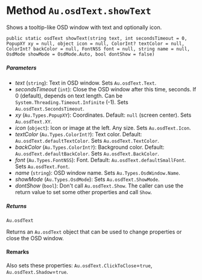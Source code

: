 # Method `Au.osdText.showText`

Shows a tooltip-like OSD window with text and optionally icon.

```
public static osdText showText(string text, int secondsTimeout = 0, PopupXY xy = null, object icon = null, ColorInt? textColor = null, ColorInt? backColor = null, FontNSS font = null, string name = null, OsdMode showMode = OsdMode.Auto, bool dontShow = false)
```

##### Parameters

- *text*  (`string`):
    Text in OSD window.
Sets `Au.osdText.Text`.
- *secondsTimeout*  (`int`):
    Close the OSD window after this time, seconds. If 0 (default), depends on text length. Can be `System.Threading.Timeout.Infinite` (-1). Sets `Au.osdText.SecondsTimeout`.
- *xy*  (`Au.Types.PopupXY`):
    Coordinates. Default: `null` (screen center). Sets `Au.osdText.XY`.
- *icon*  (`object`):
    Icon or image at the left. Any size. Sets `Au.osdText.Icon`.
- *textColor*  (`Au.Types.ColorInt?`):
    Text color. Default: `Au.osdText.defaultTextColor`. Sets `Au.osdText.TextColor`.
- *backColor*  (`Au.Types.ColorInt?`):
    Background color. Default: `Au.osdText.defaultBackColor`. Sets `Au.osdText.BackColor`.
- *font*  (`Au.Types.FontNSS`):
    Font. Default: `Au.osdText.defaultSmallFont`. Sets `Au.osdText.Font`.
- *name*  (`string`):
    OSD window name.
Sets `Au.Types.OsdWindow.Name`.
- *showMode*  (`Au.Types.OsdMode`):
    Sets `Au.osdText.ShowMode`.
- *dontShow*  (`bool`):
    Don't call `Au.osdText.Show`. The caller can use the return value to set some other properties and call `Show`.

##### Returns

`Au.osdText`

Returns an `Au.osdText` object that can be used to change properties or close the OSD window.

#### Remarks

Also sets these properties: `Au.osdText.ClickToClose`=`true`, `Au.osdText.Shadow`=`true`.